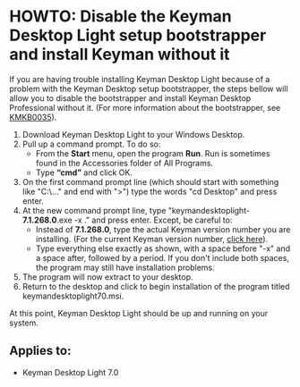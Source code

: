 # HOWTO: Disable the Keyman Desktop Light setup bootstrapper and install Keyman without it

<p>If you are having trouble installing Keyman Desktop Light because of a problem with the Keyman Desktop setup bootstrapper, the steps bellow will allow you to disable the bootstrapper and install Keyman Desktop Professional without it. (For more information about the bootstrapper, see <a href='http://www.tavultesoft.com/kb/?id=35'>KMKB0035</a>).</p>

<ol>
<li>Download Keyman Desktop Light to your Windows Desktop.</li>
<li>Pull up a command prompt. To do so:
  <ul>
    <li>From the <b>Start</b> menu, open the program <b>Run</b>. Run is sometimes found in the Accessories folder of All Programs.</li>
    <li>Type <b>“cmd”</b> and click OK.</li>
  </ul>
</li>
<li>On the first command prompt line (which should start with something like "C:\..." and end with ">") type the words "cd Desktop" and press enter.</li>
<li>At the new command prompt line, type "keymandesktoplight-<b>7.1.268.0</b>.exe -x ." and press enter. Except, be careful to:
  <ul>
    <li>Instead of <b>7.1.268.0</b>, type the actual Keyman version number you are installing. (For the current Keyman version number, <a href='https://secure.tavultesoft.com/70/download.php'>click here</a>).</li>
    <li>Type everything else exactly as shown, with a space before "-x" and a space after, followed by a period. If you don't include both spaces, the program may still have installation problems.</li>
  </ul>

<li>The program will now extract to your desktop.</li>
<li>Return to the desktop and click to begin installation of the program titled keymandesktoplight70.msi.</li>
</ol>

<p>At this point, Keyman Desktop Light should be up and running on your system.</p>

## Applies to:
 * Keyman Desktop Light 7.0
